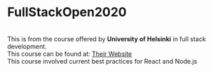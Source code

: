 <h1>FullStackOpen2020</h1>
<br>This is from the course offered by <strong>University of Helsinki</strong> in full stack development.</br>
This course can be found at: <a href=https://fullstackopen.com/>Their Website </a>
<br>This course involved current best practices for React and Node.js</br>
